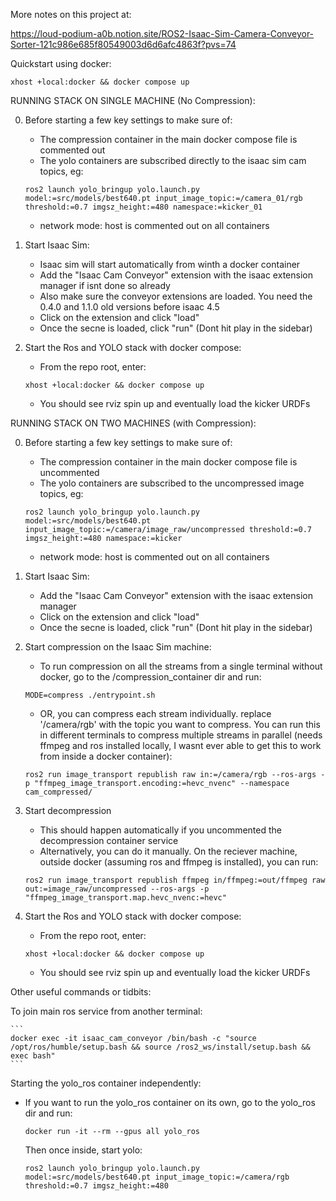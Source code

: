More notes on this project at:

https://loud-podium-a0b.notion.site/ROS2-Isaac-Sim-Camera-Conveyor-Sorter-121c986e685f80549003d6d6afc4863f?pvs=74

Quickstart using docker:
```
xhost +local:docker && docker compose up
```

RUNNING STACK ON SINGLE MACHINE (No Compression):

0. Before starting a few key settings to make sure of:
    - The compression container in the main docker compose file is commented out
    - The yolo containers are subscribed directly to the isaac sim cam topics, eg:
    ```
    ros2 launch yolo_bringup yolo.launch.py model:=src/models/best640.pt input_image_topic:=/camera_01/rgb threshold:=0.7 imgsz_height:=480 namespace:=kicker_01
    ```
    - network mode: host is commented out on all containers

1. Start Isaac Sim:
    - Isaac sim will start automatically from winth a docker container
    - Add the "Isaac Cam Conveyor" extension with the isaac extension manager if isnt done so already
    - Also make sure the conveyor extensions are loaded. You need the 0.4.0 and 1.1.0 old versions before isaac 4.5
    - Click on the extension and click "load"
    - Once the secne is loaded, click "run" (Dont hit play in the sidebar)

2. Start the Ros and YOLO stack with docker compose:
    - From the repo root, enter:
    ```
    xhost +local:docker && docker compose up
    ```
    - You should see rviz spin up and eventually load the kicker URDFs

RUNNING STACK ON TWO MACHINES (with Compression):

0. Before starting a few key settings to make sure of:
    - The compression container in the main docker compose file is uncommented
    - The yolo containers are subscribed to the uncompressed image topics, eg:
    ```
    ros2 launch yolo_bringup yolo.launch.py model:=src/models/best640.pt input_image_topic:=/camera/image_raw/uncompressed threshold:=0.7 imgsz_height:=480 namespace:=kicker
    ```
    - network mode: host is commented out on all containers

1. Start Isaac Sim:
    - Add the "Isaac Cam Conveyor" extension with the isaac extension manager
    - Click on the extension and click "load"
    - Once the secne is loaded, click "run" (Dont hit play in the sidebar)

2. Start compression on the Isaac Sim machine:
    - To run compression on all the streams from a single terminal without docker, go to the /compression_container dir and run:
    ```
    MODE=compress ./entrypoint.sh
    ```
    - OR, you can compress each stream individually. replace '/camera/rgb' with the topic you want to compress. You can run this in different terminals to compress multiple streams in parallel (needs ffmpeg and ros installed locally, I wasnt ever able to get this to work from inside a docker container):

    ```
    ros2 run image_transport republish raw in:=/camera/rgb --ros-args -p "ffmpeg_image_transport.encoding:=hevc_nvenc" --namespace cam_compressed/
    ```

3. Start decompression
    - This should happen automatically if you uncommented the decompression container service
    - Alternatively, you can do it manually. On the reciever machine, outside docker (assuming ros and ffmpeg is installed), you can run:
    ```
    ros2 run image_transport republish ffmpeg in/ffmpeg:=out/ffmpeg raw out:=image_raw/uncompressed --ros-args -p "ffmpeg_image_transport.map.hevc_nvenc:=hevc"
    ```
4. Start the Ros and YOLO stack with docker compose:
    - From the repo root, enter:
    ```
    xhost +local:docker && docker compose up
    ```
    - You should see rviz spin up and eventually load the kicker URDFs

Other useful commands or tidbits:

To join main ros service from another terminal:

    ```
    docker exec -it isaac_cam_conveyor /bin/bash -c "source /opt/ros/humble/setup.bash && source /ros2_ws/install/setup.bash && exec bash"
    ```
Starting the yolo_ros container independently:

- If you want to run the yolo_ros container on its own, go to the yolo_ros dir and run:
    ```
    docker run -it --rm --gpus all yolo_ros
    ```
    Then once inside, start yolo:
    ```
    ros2 launch yolo_bringup yolo.launch.py model:=src/models/best640.pt input_image_topic:=/camera/rgb threshold:=0.7 imgsz_height:=480
    ```